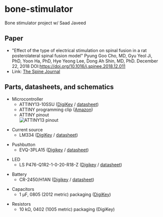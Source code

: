 # bone-stimulator
Bone stimulator project w/ Saad Javeed

## Paper

- "Effect of the type of electrical stimulation on spinal fusion in a rat posterolateral spinal fusion model" Pyung Goo Cho, MD, Gyu Yeol Ji, PhD, Yoon Ha, PhD, Hye Yeong Lee, Dong Ah Shin, MD, PhD. December 22, 2018 DOI:https://doi.org/10.1016/j.spinee.2018.12.011  
- Link: [The Spine Journal](https://www.thespinejournalonline.com/article/S1529-9430(18)31320-2/fulltext)  

## Parts, datasheets, and schematics

+ Microcontroller
  + ATTINY13-10SSU ([DigiKey](https://www.digikey.com/en/products/detail/microchip-technology/ATTINY13V-10SSU/1008458) / [datasheet](https://ww1.microchip.com/downloads/en/DeviceDoc/2535S.pdf))  
  + ATTINY programming clip ([Amazon](https://www.amazon.com/Pomona-Electronics-5250-Plated-Spacing/dp/B00JJ4G13I/ref=sr_1_3?keywords=soic8+clip&qid=1645148900&sr=8-3))  
  + ATTINY pinout  
    ![ATTINY13 pinout](https://user-images.githubusercontent.com/97985843/154563784-f1fd1e41-aa7a-4a85-93eb-a84c389eb353.PNG)  

- Current source
  - LM334 ([DigiKey](https://www.digikey.com/en/products/detail/texas-instruments/LM334M/3701392) / [datasheet](https://www.ti.com/general/docs/suppproductinfo.tsp?distId=10&gotoUrl=https%3A%2F%2Fwww.ti.com%2Flit%2Fgpn%2Flm134))  

+ Pushbutton
  + EVQ-3PLA15 ([Digikey](https://www.digikey.com/en/products/detail/panasonic-electronic-components/EVQ-3PLA15/7561411?s=N4IgTCBcDaIAoEYxgCwGYBsBhAKgWgDkAREAXQF8g) / [datasheet](https://www3.panasonic.biz/ac/e_download/control/switch/light-touch/catalog/sw_lt_eng_49s.pdf))  

- LED
  - LS P476-Q1R2-1-0-20-R18-Z ([Digikey](https://www.digikey.com/en/products/detail/osram-opto-semiconductors-inc/LS-P476-Q1R2-1-0-20-R18-Z/7325513?s=N4IgjCBcoMxgnFUBjKAzAhgGwM4FMAaEAeygG1wYAmABhoHYQiBWADnpkaIDYwxmYTENyphuAFiFj2VKlKrUaiImAXjmzecwXd54kV3BVu8cYJUwaYeroC6RAA4AXKCADKTgE4BLAHYBzEABfFjMkEFRITFxCEnIQDmYJKTMaJKlWcRpuViFaOhMhHNYYcwSONKFMtLLTZnpJFTpLQXsQZ1cPHwDgnkzwyOj8IlJICjBqnJA2jsh3Lz9AkPBmOgH0bGG4sfAEbKE2VSKaBSL%2BZWFRC4l9IXolCCJ6MBO7-ho3jTuqcUfy56qNF%2BVVY%2BxmLjmXUWvRAAFo5NAIlAvABXWKjCiaWxBZYIig4AC2ABMAARYPCkzwUknTHjhbxE1ywl5-WYgIROACeDjwrgwOFQOKAA) / [datasheet](https://dammedia.osram.info/media/resource/hires/osram-dam-2493611/LS%20P476.pdf))  

+ Battery
  + CR-2450/H1AN ([Digikey](https://www.digikey.com/en/products/detail/panasonic-bsg/CR-2450-H1AN/2404067?s=N4IgTCBcDaIMYCcC0YAsBWADAegBIEYBBAORAF0BfIA) / [datasheet](https://b2b-api.panasonic.eu/file_stream/pids/fileversion/3648))

- Capacitors
  - 1 µF, 0805 (2012 metric) packaging ([DigiKey](https://www.digikey.com/en/products/detail/kemet/C0805C105K5PAC7800/6097177?s=N4IgTCBcDaIMYAYAcCCscCMaDWqAOAhnAOwoIgC6AvkA))

+ Resistors
  + 10 kΩ, 0402 (1005 metric) packaging (DigiKey)
